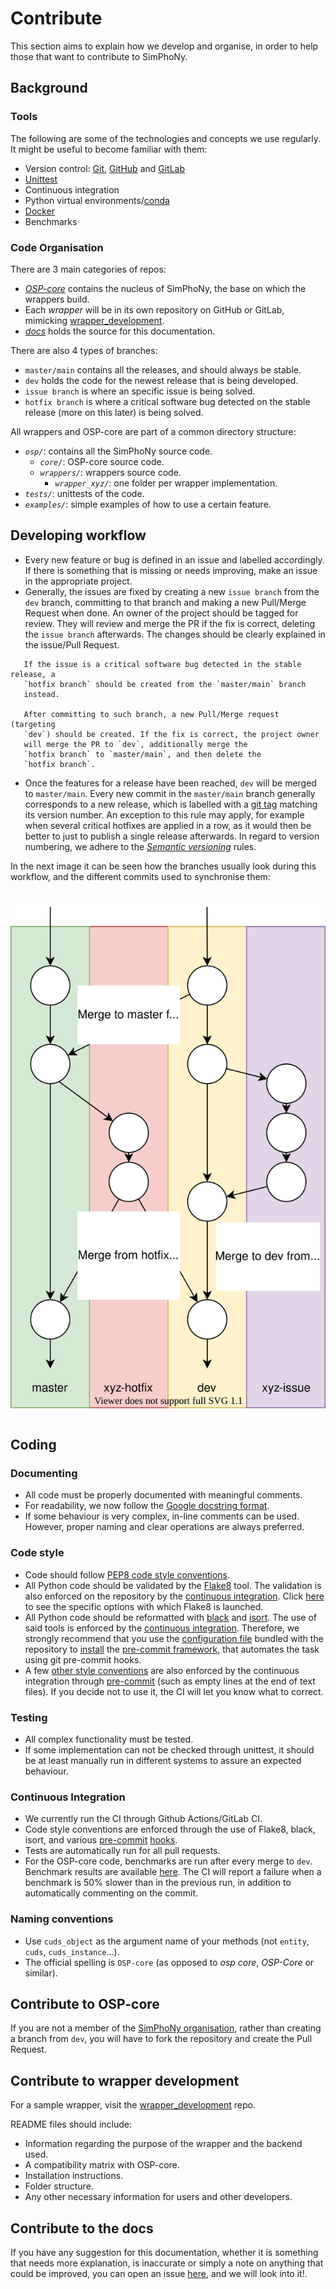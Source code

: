 # Contribute
This section aims to explain how we develop and organise,
in order to help those that want to contribute to SimPhoNy.

## Background
### Tools
The following are some of the technologies and concepts we use regularly.
It might be useful to become familiar with them:
 - Version control: [Git](https://git-scm.com/),
   [GitHub](https://github.com/about) and
   [GitLab](https://about.gitlab.com/)
 - [Unittest](https://docs.python.org/3/library/unittest.html)
 - Continuous integration
 - Python virtual environments/[conda](https://docs.conda.io)
 - [Docker](https://www.docker.com/resources/what-container/)
 - Benchmarks

### Code Organisation
There are 3 main categories of repos:
 - [_OSP-core_](https://github.com/simphony/osp-core) contains the nucleus of
   SimPhoNy, the base on which the wrappers build.
 - Each _wrapper_ will be in its own repository on GitHub or GitLab,
   mimicking
   [wrapper_development](https://github.com/simphony/wrapper-development).
 - [_docs_](https://github.com/simphony/docs)
   holds the source for this documentation.

There are also 4 types of branches:
 - `master/main` contains all the releases, and should always be stable.
 - `dev` holds the code for the newest release that is being developed.
 - `issue branch` is where an specific issue is being solved.
 - `hotfix branch` is where a critical software bug detected on the stable
   release (more on this later) is being solved.

All wrappers and OSP-core are part of a common directory structure:
- _`osp/`_: contains all the SimPhoNy source code.
  - _`core/`_: OSP-core source code.
  - _`wrappers/`_: wrappers source code.
    - _`wrapper_xyz/`_: one folder per wrapper implementation.
- _`tests/`_: unittests of the code.
- _`examples/`_: simple examples of how to use a certain feature.

## Developing workflow
- Every new feature or bug is defined in an issue and labelled accordingly.  
 If there is something that is missing or needs improving,
 make an issue in the appropriate project.
- Generally, the issues are fixed by creating a new `issue branch` from the
  `dev` branch, committing to that branch and making a new Pull/Merge 
  Request when done. An owner of the project should be tagged for review.
  They will review and merge the PR if the fix is correct, deleting the
  `issue branch` afterwards. The changes should be clearly explained in the 
  issue/Pull Request.
```{warning}
   If the issue is a critical software bug detected in the stable release, a 
   `hotfix branch` should be created from the `master/main` branch 
   instead. 
   
   After committing to such branch, a new Pull/Merge request (targeting 
   `dev`) should be created. If the fix is correct, the project owner 
   will merge the PR to `dev`, additionally merge the 
   `hotfix branch` to `master/main`, and then delete the 
   `hotfix branch`.
```
- Once the features for a release have been reached, `dev` will be merged to 
  `master/main`. Every new commit in the `master/main` branch generally 
  corresponds to a new release, which is labelled with a 
  [git tag](https://git-scm.com/book/en/v2/Git-Basics-Tagging) matching its 
  version number. An exception to this rule may apply, for example when 
  several critical hotfixes are applied in a row, as it would then be 
  better to just to publish a single release afterwards. In regard to 
  version numbering, we adhere to the 
  [_Semantic versioning_](https://semver.org/) rules.

In the next image it can be seen how the branches usually look during this 
workflow, and the different commits used to synchronise them:

<figure style="display: table; text-align:center; margin-left: auto; margin-right:auto">

![](./_static/img/branch_workflow.svg "Branches and commits")

</figure>

## Coding
### Documenting
- All code must be  properly documented with meaningful comments.
- For readability, we now follow the 
  [Google docstring format](https://google.github.io/styleguide/pyguide.html#s3.8-comments-and-docstrings).
- If some behaviour is very complex, in-line comments can be used. 
  However, proper naming and clear operations are always preferred.

### Code style
- Code should follow
  [PEP8 code style conventions](https://peps.python.org/pep-0008/).
- All Python code should be validated by the 
  [Flake8](https://github.com/pycqa/flake8) tool. The validation is also 
  enforced on the repository by the
  [continuous integration](contribute.md#continuous-integration). Click 
  [here](https://github.com/simphony/osp-core/blob/master/.github/workflows/ci.yml#L12)
  to see the specific options with which Flake8 is launched.
- All Python code should be reformatted with
  [black](https://github.com/psf/black) and 
  [isort](https://github.com/PyCQA/isort). The use of said tools is 
  enforced by the
  [continuous integration](contribute.md#continuous-integration). Therefore,
  we strongly recommend that you use the
  [configuration file](https://github.com/simphony/osp-core/blob/master/.pre-commit-config.yaml)
  bundled with the repository to
  [install](https://pre-commit.com/#installation) the
  [pre-commit framework](https://pre-commit.com/), that automates the task 
  using git pre-commit hooks.
- A few
  [other style conventions](https://github.com/simphony/osp-core/blob/master/.pre-commit-config.yaml)
  are also enforced by the continuous integration through
  [pre-commit](https://pre-commit.com/) (such as empty lines at the end of 
  text files). If you decide not to use it, the CI will let you know what 
  to correct.

### Testing
- All complex functionality must be tested.
- If some implementation can not be checked through unittest, it should be 
  at least manually run in different systems to assure an expected behaviour.

### Continuous Integration
- We currently run the CI through Github Actions/GitLab CI.
- Code style conventions are enforced through the use of Flake8, black, isort, 
  and various 
  [pre-commit](https://pre-commit.com/) 
  [hooks](https://github.com/simphony/osp-core/blob/master/.pre-commit-config.yaml).
- Tests are automatically run for all pull requests. 
- For the OSP-core code, benchmarks are run after every merge to `dev`. 
  Benchmark results are available
  [here](https://simphony.github.io/osp-core/dev/bench/index.html). The CI 
  will report a failure when a benchmark is 50% slower than in the previous 
  run, in addition to automatically commenting on the commit. 

### Naming conventions
- Use `cuds_object` as the argument name of your methods (not `entity`, 
  `cuds`, `cuds_instance`...).
- The official spelling is `OSP-core` (as opposed to _osp core_, _OSP-Core_ 
  or similar).

## Contribute to OSP-core
If you are not a member of the
[SimPhoNy organisation](https://github.com/simphony), rather than creating 
a branch from `dev`, you will have to fork the repository and create the 
Pull Request.

## Contribute to wrapper development
For a sample wrapper, visit the
[wrapper_development](https://github.com/simphony/wrapper-development) repo.

README files should include:
- Information regarding the purpose of the wrapper and the backend used.
- A compatibility matrix with OSP-core.
- Installation instructions.
- Folder structure.
- Any other necessary information for users and other developers.

## Contribute to the docs
If you have any suggestion for this documentation, whether it is something 
that needs more explanation, is inaccurate or simply a note on anything 
that could be improved, you can open an issue
[here](https://github.com/simphony/docs/issues), and we will look into it!.
